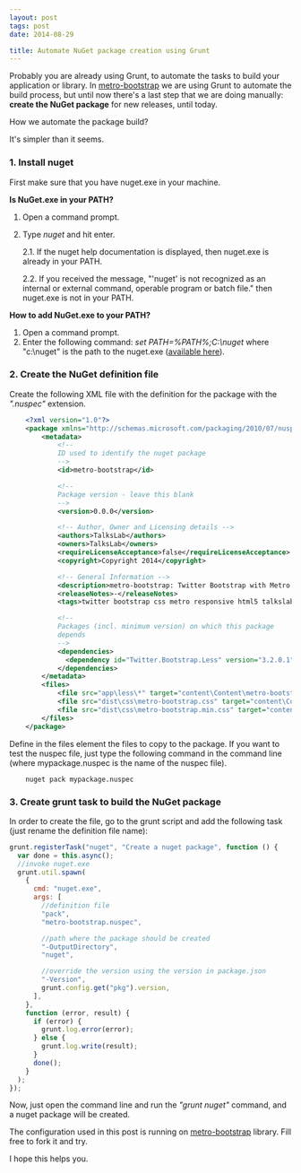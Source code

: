 ```yaml
---
layout: post
tags: post
date: 2014-08-29

title: Automate NuGet package creation using Grunt
---
```


Probably you are already using Grunt, to automate the tasks to build your application or library. In [metro-bootstrap](https://github.com/TalksLab/metro-bootstrap) we are using Grunt to automate the build process, but until now there's a last step that we are doing manually: **create the NuGet package** for new releases, until today.

How we automate the package build?

It's simpler than it seems.

### 1. Install nuget

First make sure that you have nuget.exe in your machine.

**Is NuGet.exe in your PATH?**

1.  Open a command prompt.
2.  Type _nuget_ and hit enter.

    2.1. If the nuget help documentation is displayed, then nuget.exe is already in your PATH.

    2.2. If you received the message, "'nuget' is not recognized as an internal or external command, operable program or batch file." then nuget.exe is not in your PATH.

**How to add NuGet.exe to your PATH?**

1.  Open a command prompt.
2.  Enter the following command: _set PATH=%PATH%;C:\nuget_ where "c:\nuget" is the path to the nuget.exe ([available here](http://docs.nuget.org/docs/start-here/installing-nuget#Installing_a_CI_build)).

### 2. Create the NuGet definition file

Create the following XML file with the definition for the package with the _".nuspec"_ extension.

```xml
    <?xml version="1.0"?>
    <package xmlns="http://schemas.microsoft.com/packaging/2010/07/nuspec.xsd">
        <metadata>
            <!--
            ID used to identify the nuget package
            -->
            <id>metro-bootstrap</id>

            <!--
            Package version - leave this blank
            -->
            <version>0.0.0</version>

            <!-- Author, Owner and Licensing details -->
            <authors>TalksLab</authors>
            <owners>TalksLab</owners>
            <requireLicenseAcceptance>false</requireLicenseAcceptance>
            <copyright>Copyright 2014</copyright>

            <!-- General Information -->
            <description>metro-bootstrap: Twitter Bootstrap with Metro style</description>
            <releaseNotes>-</releaseNotes>
            <tags>twitter bootstrap css metro responsive html5 talkslab</tags>

            <!--
            Packages (incl. minimum version) on which this package
            depends
            -->
            <dependencies>
              <dependency id="Twitter.Bootstrap.Less" version="3.2.0.1" />
            </dependencies>
        </metadata>
        <files>
            <file src="app\less\*" target="content\Content\metro-bootstrap" />
            <file src="dist\css\metro-bootstrap.css" target="content\Content" />
            <file src="dist\css\metro-bootstrap.min.css" target="content\Content" />
        </files>
    </package>
```

Define in the files element the files to copy to the package.
If you want to test the nuspec file, just type the following command in the command line (where mypackage.nuspec is the name of the nuspec file).

```
    nuget pack mypackage.nuspec
```

### 3. Create grunt task to build the NuGet package

In order to create the file, go to the grunt script and add the following task (just rename the definition file name):

```js
grunt.registerTask("nuget", "Create a nuget package", function () {
  var done = this.async();
  //invoke nuget.exe
  grunt.util.spawn(
    {
      cmd: "nuget.exe",
      args: [
        //definition file
        "pack",
        "metro-bootstrap.nuspec",

        //path where the package should be created
        "-OutputDirectory",
        "nuget",

        //override the version using the version in package.json
        "-Version",
        grunt.config.get("pkg").version,
      ],
    },
    function (error, result) {
      if (error) {
        grunt.log.error(error);
      } else {
        grunt.log.write(result);
      }
      done();
    }
  );
});
```

Now, just open the command line and run the _"grunt nuget"_ command, and a nuget package will be created.

The configuration used in this post is running on [metro-bootstrap](https://github.com/TalksLab/metro-bootstrap) library. Fill free to fork it and try.

I hope this helps you.
